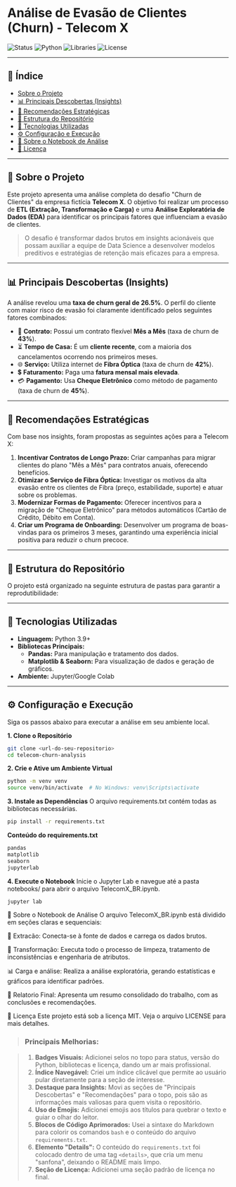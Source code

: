 # Análise de Evasão de Clientes (Churn) - Telecom X

![Status](https://img.shields.io/badge/status-conclu%C3%ADdo-green)
![Python](https://img.shields.io/badge/Python-3.9%2B-blue)
![Libraries](https://img.shields.io/badge/Bibliotecas-Pandas%20%7C%20Seaborn-orange)
![License](https://img.shields.io/badge/Licen%C3%A7a-MIT-lightgrey)

---

## 📜 Índice

* [Sobre o Projeto](#-sobre-o-projeto)
* [📊 Principais Descobertas (Insights)](#-principais-descobertas-insights)
* [🎯 Recomendações Estratégicas](#-recomendações-estratégicas)
* [📂 Estrutura do Repositório](#-estrutura-do-repositório)
* [🚀 Tecnologias Utilizadas](#-tecnologias-utilizadas)
* [⚙️ Configuração e Execução](#️-configuração-e-execução)
* [📓 Sobre o Notebook de Análise](#-sobre-o-notebook-de-análise)
* [📝 Licença](#-licença)

---

## 🎯 Sobre o Projeto

Este projeto apresenta uma análise completa do desafio "Churn de Clientes" da empresa fictícia **Telecom X**. O objetivo foi realizar um processo de **ETL (Extração, Transformação e Carga)** e uma **Análise Exploratória de Dados (EDA)** para identificar os principais fatores que influenciam a evasão de clientes.

> O desafio é transformar dados brutos em insights acionáveis que possam auxiliar a equipe de Data Science a desenvolver modelos preditivos e estratégias de retenção mais eficazes para a empresa.

---

## 📊 Principais Descobertas (Insights)

A análise revelou uma **taxa de churn geral de 26.5%**. O perfil do cliente com maior risco de evasão foi claramente identificado pelos seguintes fatores combinados:

* 📝 **Contrato:** Possui um contrato flexível **Mês a Mês** (taxa de churn de **43%**).
* ⏳ **Tempo de Casa:** É um **cliente recente**, com a maioria dos cancelamentos ocorrendo nos primeiros meses.
* 🌐 **Serviço:** Utiliza internet de **Fibra Óptica** (taxa de churn de **42%**).
* 💲 **Faturamento:** Paga uma **fatura mensal mais elevada**.
* 💳 **Pagamento:** Usa **Cheque Eletrônico** como método de pagamento (taxa de churn de **45%**).

---

## 🎯 Recomendações Estratégicas

Com base nos insights, foram propostas as seguintes ações para a Telecom X:

1.  **Incentivar Contratos de Longo Prazo:** Criar campanhas para migrar clientes do plano "Mês a Mês" para contratos anuais, oferecendo benefícios.
2.  **Otimizar o Serviço de Fibra Óptica:** Investigar os motivos da alta evasão entre os clientes de Fibra (preço, estabilidade, suporte) e atuar sobre os problemas.
3.  **Modernizar Formas de Pagamento:** Oferecer incentivos para a migração de "Cheque Eletrônico" para métodos automáticos (Cartão de Crédito, Débito em Conta).
4.  **Criar um Programa de Onboarding:** Desenvolver um programa de boas-vindas para os primeiros 3 meses, garantindo uma experiência inicial positiva para reduzir o churn precoce.

---

## 📂 Estrutura do Repositório

O projeto está organizado na seguinte estrutura de pastas para garantir a reprodutibilidade:


---

## 🚀 Tecnologias Utilizadas

* **Linguagem:** Python 3.9+
* **Bibliotecas Principais:**
    * **Pandas:** Para manipulação e tratamento dos dados.
    * **Matplotlib & Seaborn:** Para visualização de dados e geração de gráficos.
* **Ambiente:** Jupyter/Google Colab

---

## ⚙️ Configuração e Execução

Siga os passos abaixo para executar a análise em seu ambiente local.

**1. Clone o Repositório**
```bash
git clone <url-do-seu-repositorio>
cd telecom-churn-analysis
```
**2. Crie e Ative um Ambiente Virtual**
```bash
python -m venv venv
source venv/bin/activate  # No Windows: venv\Scripts\activate
```

**3. Instale as Dependências**
O arquivo requirements.txt contém todas as bibliotecas necessárias.
```bash
pip install -r requirements.txt
```

**<summary>Conteúdo do requirements.txt</summary>**
```bash
pandas
matplotlib
seaborn
jupyterlab
```

**4. Execute o Notebook**
Inicie o Jupyter Lab e navegue até a pasta notebooks/ para abrir o arquivo TelecomX_BR.ipynb.
```bash
jupyter lab
```

📓 Sobre o Notebook de Análise
O arquivo TelecomX_BR.ipynb está dividido em seções claras e sequenciais:

📌 Extracão: Conecta-se à fonte de dados e carrega os dados brutos.

🔧 Transformação: Executa todo o processo de limpeza, tratamento de inconsistências e engenharia de atributos.

📊 Carga e análise: Realiza a análise exploratória, gerando estatísticas e gráficos para identificar padrões.

📄 Relatorio Final: Apresenta um resumo consolidado do trabalho, com as conclusões e recomendações.

📝 Licença
Este projeto está sob a licença MIT. Veja o arquivo LICENSE para mais detalhes.

>### **Principais Melhorias:**

>1.  **Badges Visuais:** Adicionei selos no topo para status, versão do Python, bibliotecas e licença, dando um ar mais profissional.
>2.  **Índice Navegável:** Criei um índice clicável que permite ao usuário pular diretamente para a seção de interesse.
>3.  **Destaque para Insights:** Movi as seções de "Principais Descobertas" e "Recomendações" para o topo, pois são as informações mais valiosas para quem visita o repositório.
>4.  **Uso de Emojis:** Adicionei emojis aos títulos para quebrar o texto e guiar o olhar do leitor.
>5.  **Blocos de Código Aprimorados:** Usei a sintaxe do Markdown para colorir os comandos `bash` e o conteúdo do arquivo `requirements.txt`.
>6.  **Elemento "Details":** O conteúdo do `requirements.txt` foi colocado dentro de uma tag `<details>`, que cria um menu "sanfona", deixando o README mais limpo.
>7.  **Seção de Licença:** Adicionei uma seção padrão de licença no final.




